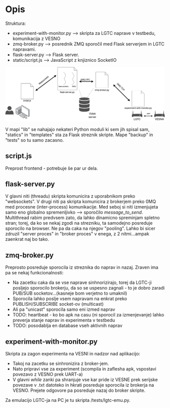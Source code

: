 # Opis

Struktura:

* experiment-with-monitor.py --> skripta za LGTC naprave v testbedu, komunikacija z VESNO
* zmq-broker.py --> posrednik ZMQ sporočil med Flask serverjem in LGTC napravami. 
* flask-server.py --> Flask server.
* static/script.js --> JavaScript z knjiznico SocketIO

<img src="diagram.png" alt="diagram" />

V mapi "lib" se nahajajo nekateri Python moduli ki sem jih spisal sam, "statics" in "templates" sta za Flask streznik skripte. Mape "backup" in "tests" so tu samo zacasno.

## script.js

Preprost frontend - potrebuje še par ur dela.

## flask-server.py

V glavni niti (threadu) skripta komunicira z uporabnikom preko "websockets". V drugi niti pa skripta komunicira z brokerjem preko 0MQ med procesne (inter-process) komunikacije.
Med seboj si niti izmenjujeta samo eno globalno spremenljivko --> sporočilo *message_to_send*.
Multithread rabim predvsem zato, da lahko dinamicno spreminjam spletno stran; torej, da ko se nekaj zgodi na strezniku, ta samodejno posreduje sporocilo na browser. Ne pa da caka na njegov "pooling". 
Lahko bi sicer zdruzil "server proces" in "broker proces" v enega, z 2 nitmi...ampak zaenkrat naj bo tako.

## zmq-broker.py

Preprosto posreduje sporocila iz streznika do naprav in nazaj. Zraven ima pa se nekaj funkcionalnosti:

* Na zacetku caka da se vse naprave sinhnorizirajo, torej da LGTC-ji posljejo sporocilo brokerju, da so se uspesno zagnali - to je dobro zaradi PUB/SUB socketov...(kasneje bom verjetno to umaknil)
* Sporocila lahko poslje vsem napravam na enkrat preko PUBLISH/SUBSCRIBE socket-ov (multicast)
* Ali pa "unicast" sporocila samo eni izmed naprav
* TODO: heartbeat - ko bo apk na casu (ni sporocil za izmenjevanje) lahko preverja stanje naprav in experimenta v testbedu
* TODO: posodablja en database vseh aktivnih naprav

## experiment-with-monitor.py

Skripta za zagon experimenta na VESNI in nadzor nad aplikacijo:

* Takoj na zacetku se sinhronizira z broker-jem.
* Nato pripravi vse za experiment (scompila in zaflesha apk, vspostavi povezavo z VESNO prek UART-a)
* V glavni *while* zanki pa shranjuje vse kar pride iz VESNE prek serijske povezave v .txt datoteko in hkrati posreduje sporocila iz brokerja na VESNO. Prejete odgovore pa posreduje nazaj do broker skripte.

 Za emulacijo LGTC-ja na PC je tu skripta /tests/lgtc-emu.py.
